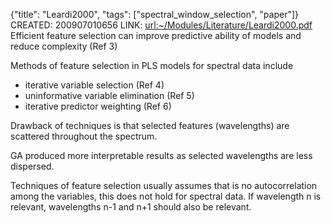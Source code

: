 {"title": "Leardi2000", "tags": ["spectral_window_selection", "paper"]}
CREATED: 200907010656
LINK: <url:~/Modules/Literature/Leardi2000.pdf>
Efficient feature selection can improve predictive ability of models and
reduce complexity (Ref 3)

Methods of feature selection in PLS models for spectral data include
 * iterative variable selection (Ref 4)
 * uninformative variable elimination (Ref 5)
 * iterative predictor weighting (Ref 6)

Drawback of techniques is that selected features (wavelengths) are scattered
throughout the spectrum.

GA produced more interpretable results as selected wavelengths are less
dispersed.

Techniques of feature selection usually assumes that is no autocorrelation
among the variables, this does not hold for spectral data. If wavelength n is
relevant, wavelengths n-1 and n+1 should also be relevant.
